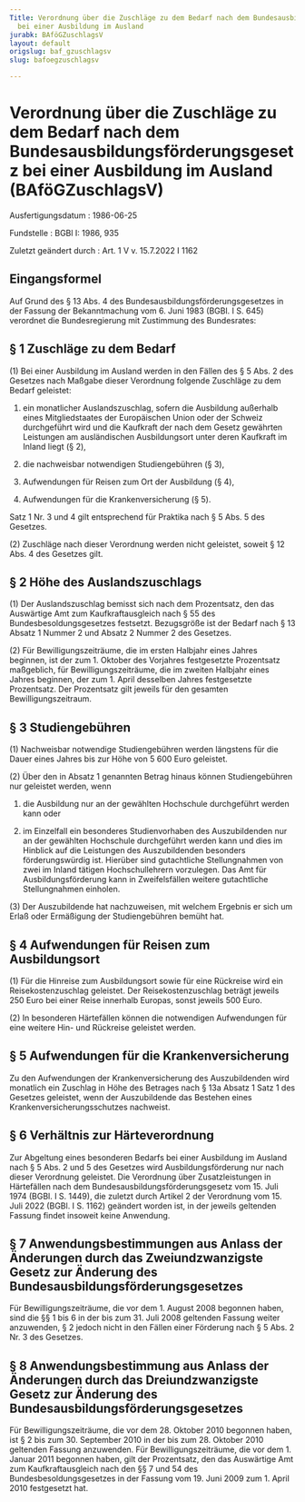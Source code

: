 ```yaml
---
Title: Verordnung über die Zuschläge zu dem Bedarf nach dem Bundesausbildungsförderungsgesetz
  bei einer Ausbildung im Ausland
jurabk: BAföGZuschlagsV
layout: default
origslug: baf_gzuschlagsv
slug: bafoegzuschlagsv

---
```


# Verordnung über die Zuschläge zu dem Bedarf nach dem Bundesausbildungsförderungsgesetz bei einer Ausbildung im Ausland (BAföGZuschlagsV)

Ausfertigungsdatum
:   1986-06-25

Fundstelle
:   BGBl I: 1986, 935

Zuletzt geändert durch
:   Art. 1 V v. 15.7.2022 I 1162


## Eingangsformel

Auf Grund des § 13 Abs. 4 des Bundesausbildungsförderungsgesetzes in
der Fassung der Bekanntmachung vom 6. Juni 1983 (BGBl. I S. 645)
verordnet die Bundesregierung mit Zustimmung des Bundesrates:


## § 1 Zuschläge zu dem Bedarf

(1) Bei einer Ausbildung im Ausland werden in den Fällen des § 5 Abs.
2 des Gesetzes nach Maßgabe dieser Verordnung folgende Zuschläge zu
dem Bedarf geleistet:

1.  ein monatlicher Auslandszuschlag, sofern die Ausbildung außerhalb
    eines Mitgliedstaates der Europäischen Union oder der Schweiz
    durchgeführt wird und die Kaufkraft der nach dem Gesetz gewährten
    Leistungen am ausländischen Ausbildungsort unter deren Kaufkraft im
    Inland liegt (§ 2),


2.  die nachweisbar notwendigen Studiengebühren (§ 3),


3.  Aufwendungen für Reisen zum Ort der Ausbildung (§ 4),


4.  Aufwendungen für die Krankenversicherung (§ 5).



Satz 1 Nr. 3 und 4 gilt entsprechend für Praktika nach § 5 Abs. 5 des
Gesetzes.

(2) Zuschläge nach dieser Verordnung werden nicht geleistet, soweit §
12 Abs. 4 des Gesetzes gilt.


## § 2 Höhe des Auslandszuschlags

(1) Der Auslandszuschlag bemisst sich nach dem Prozentsatz, den das
Auswärtige Amt zum Kaufkraftausgleich nach § 55 des
Bundesbesoldungsgesetzes festsetzt. Bezugsgröße ist der Bedarf nach §
13 Absatz 1 Nummer 2 und Absatz 2 Nummer 2 des Gesetzes.

(2) Für Bewilligungszeiträume, die im ersten Halbjahr eines Jahres
beginnen, ist der zum 1. Oktober des Vorjahres festgesetzte
Prozentsatz maßgeblich, für Bewilligungszeiträume, die im zweiten
Halbjahr eines Jahres beginnen, der zum 1. April desselben Jahres
festgesetzte Prozentsatz. Der Prozentsatz gilt jeweils für den
gesamten Bewilligungszeitraum.


## § 3 Studiengebühren

(1) Nachweisbar notwendige Studiengebühren werden längstens für die
Dauer eines Jahres bis zur Höhe von 5 600 Euro geleistet.

(2) Über den in Absatz 1 genannten Betrag hinaus können
Studiengebühren nur geleistet werden, wenn

1.  die Ausbildung nur an der gewählten Hochschule durchgeführt werden
    kann oder


2.  im Einzelfall ein besonderes Studienvorhaben des Auszubildenden nur an
    der gewählten Hochschule durchgeführt werden kann und dies im Hinblick
    auf die Leistungen des Auszubildenden besonders förderungswürdig ist.
    Hierüber sind gutachtliche Stellungnahmen von zwei im Inland tätigen
    Hochschullehrern vorzulegen. Das Amt für Ausbildungsförderung kann in
    Zweifelsfällen weitere gutachtliche Stellungnahmen einholen.




(3) Der Auszubildende hat nachzuweisen, mit welchem Ergebnis er sich
um Erlaß oder Ermäßigung der Studiengebühren bemüht hat.


## § 4 Aufwendungen für Reisen zum Ausbildungsort

(1) Für die Hinreise zum Ausbildungsort sowie für eine Rückreise wird
ein Reisekostenzuschlag geleistet. Der Reisekostenzuschlag beträgt
jeweils 250 Euro bei einer Reise innerhalb Europas, sonst jeweils 500
Euro.

(2) In besonderen Härtefällen können die notwendigen Aufwendungen für
eine weitere Hin- und Rückreise geleistet werden.


## § 5 Aufwendungen für die Krankenversicherung

Zu den Aufwendungen der Krankenversicherung des Auszubildenden wird
monatlich ein Zuschlag in Höhe des Betrages nach § 13a Absatz 1 Satz 1
des Gesetzes geleistet, wenn der Auszubildende das Bestehen eines
Krankenversicherungsschutzes nachweist.


## § 6 Verhältnis zur Härteverordnung

Zur Abgeltung eines besonderen Bedarfs bei einer Ausbildung im Ausland
nach § 5 Abs. 2 und 5 des Gesetzes wird Ausbildungsförderung nur nach
dieser Verordnung geleistet. Die Verordnung über Zusatzleistungen in
Härtefällen nach dem Bundesausbildungsförderungsgesetz vom 15. Juli
1974 (BGBl. I S. 1449), die zuletzt durch Artikel 2 der Verordnung vom
15\. Juli 2022 (BGBl. I S. 1162) geändert worden ist, in der jeweils
geltenden Fassung findet insoweit keine Anwendung.


## § 7 Anwendungsbestimmungen aus Anlass der Änderungen durch das Zweiundzwanzigste Gesetz zur Änderung des Bundesausbildungsförderungsgesetzes

Für Bewilligungszeiträume, die vor dem 1. August 2008 begonnen haben,
sind die §§ 1 bis 6 in der bis zum 31. Juli 2008 geltenden Fassung
weiter anzuwenden, § 2 jedoch nicht in den Fällen einer Förderung nach
§ 5 Abs. 2 Nr. 3 des Gesetzes.


## § 8 Anwendungsbestimmung aus Anlass der Änderungen durch das Dreiundzwanzigste Gesetz zur Änderung des Bundesausbildungsförderungsgesetzes

Für Bewilligungszeiträume, die vor dem 28. Oktober 2010 begonnen
haben, ist § 2 bis zum 30. September 2010 in der bis zum 28. Oktober
2010 geltenden Fassung anzuwenden. Für Bewilligungszeiträume, die vor
dem 1. Januar 2011 begonnen haben, gilt der Prozentsatz, den das
Auswärtige Amt zum Kaufkraftausgleich nach den §§ 7 und 54 des
Bundesbesoldungsgesetzes in der Fassung vom 19. Juni 2009 zum 1. April
2010 festgesetzt hat.

